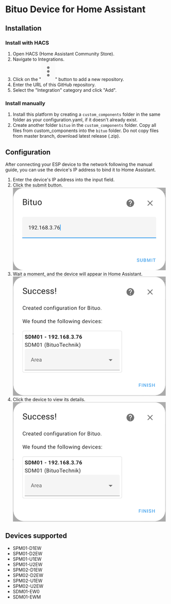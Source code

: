 # Bituo Device for Home Assistant

## Installation

### Install with HACS 

1. Open HACS (Home Assistant Community Store).
2. Navigate to Integrations.
3. Click on the "![](/images/symbol-1.jpg)" button to add a new repository.
4. Enter the URL of this GitHub repository.
5. Select the "Integration" category and click "Add".

### Install manually

1. Install this platform by creating a `custom_components` folder in the same folder as your configuration.yaml, if it doesn't already exist.
2. Create another folder `bituo` in the `custom_components` folder. Copy all files from custom_components into the `bituo` folder. Do not copy files from master branch, download latest release (.zip).

## Configuration
After connecting your ESP device to the network following the manual guide, you can use the device's IP address to bind it to Home Assistant.
1. Enter the device's IP address into the input field.
2. Click the submit button.
![](/images/config-1.png)
3. Wait a moment, and the device will appear in Home Assistant.
![](/images/config-2.png)
4. Click the device to view its details.
![](/images/config-2.png)

## Devices supported
- SPM01-D1EW
- SPM01-D2EW
- SPM01-U1EW
- SPM01-U2EW
- SPM02-D1EW
- SPM02-D2EW
- SPM02-U1EW
- SPM02-U2EW
- SDM01-EW0
- SDM01-EWM